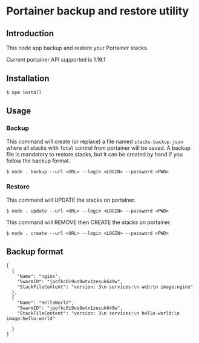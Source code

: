 # Portainer backup and restore utility

## Introduction

This node app backup and restore your Portainer stacks.

Current portainer API supported is 1.19.1

## Installation

    $ npm install

## Usage

### Backup

This command will create (or replace) a file named `stacks-backup.json` where all stacks with `Total` control from portainer will be saved.
A backup file is mandatory to restore stacks, but it can be created by hand if you follow the backup format.


    $ node . backup --url <URL> --login <LOGIN> --password <PWD>

### Restore

This command will UPDATE the stacks on portainer.

    $ node . update --url <URL> --login <LOGIN> --password <PWD>

This command will REMOVE then CREATE the stacks on portainer.

    $ node . create --url <URL> --login <LOGIN> --password <PWD>

## Backup format

    [
      {
        "Name": "nginx",
        "SwarmID": "jpofkc0i9uo9wtx1zesuk649w",
        "StackFileContent": "version: 3\n services:\n web:\n image:nginx"
      },
      {
        "Name": "HelloWorld",
        "SwarmID": "jpofkc0i9uo9wtx1zesuk649w",
        "StackFileContent": "version: 3\n services:\n hello-world:\n image:hello-world"

      }
    ]
